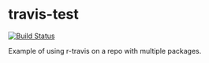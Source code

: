 travis-test
===========
[![Build Status](https://travis-ci.org/csgillespie/travis-test.png?branch=master)](https://travis-ci.org/csgillespie/travis-test)

Example of using r-travis on a repo with multiple packages.
